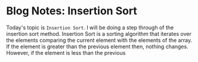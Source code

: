 # Blog Notes: Insertion Sort
Today's topic is `Insertion Sort`. I will be doing a step through of the insertion sort method. Insertion Sort is a
sorting algorithm that iterates over the elements comparing the current element with the elements of the array.
 If the element is greater than the previous element then, nothing changes. However, if the element is less than the
previous
